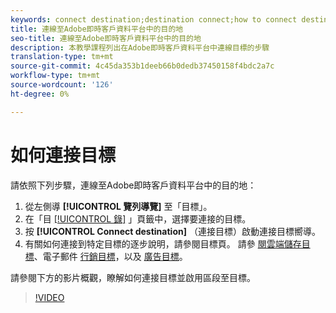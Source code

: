 ```yaml
---
keywords: connect destination;destination connect;how to connect destination
title: 連線至Adobe即時客戶資料平台中的目的地
seo-title: 連線至Adobe即時客戶資料平台中的目的地
description: 本教學課程列出在Adobe即時客戶資料平台中連線目標的步驟
translation-type: tm+mt
source-git-commit: 4c45da353b1deeb66b0dedb37450158f4bdc2a7c
workflow-type: tm+mt
source-wordcount: '126'
ht-degree: 0%

---
```



# 如何連接目標

請依照下列步驟，連線至Adobe即時客戶資料平台中的目的地：

1. 從左側導 **[!UICONTROL 覽列導覽]** 至「目標」。
2. 在「目 [[!UICONTROL 錄]](/help/rtcdp/destinations/destinations-workspace.md#catalog) 」頁籤中，選擇要連接的目標。
3. 按 **[!UICONTROL Connect destination]** （連接目標）啟動連接目標嚮導。
4. 有關如何連接到特定目標的逐步說明，請參閱目標頁。 請參 [閱雲端儲存目標](/help/rtcdp/destinations/cloud-storage-destinations-workflow.md)、電子郵件 [行銷目標](/help/rtcdp/destinations/email-marketing-destinations.md)，以及 [廣告目標](/help/rtcdp/destinations/advertising-destinations.md)。

請參閱下方的影片概觀，瞭解如何連接目標並啟用區段至目標。

>[!VIDEO](https://video.tv.adobe.com/v/29710?quality=12)